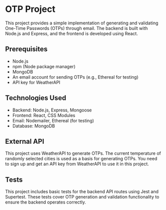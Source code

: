 # OTP Project

This project provides a simple implementation of generating and validating One-Time Passwords (OTPs)
through email. The backend is built with Node.js and Express, and the frontend is developed
using React.

## Prerequisites
- Node.js
- npm (Node package manager)
- MongoDB
- An email account for sending OTPs (e.g., Ethereal for testing)
- API key for WeatherAPI

## Technologies Used
- Backend: Node.js, Express, Mongoose
- Frontend: React, CSS Modules
- Email: Nodemailer, Ethereal (for testing)
- Database: MongoDB

## External API
This project uses WeatherAPI to generate OTPs. The current temperature of randomly selected cities
is used as a basis for generating OTPs. You need to sign up and get an API key from WeatherAPI to
use it in this project.

## Tests
This project includes basic tests for the backend API routes using Jest and Supertest. These tests
cover OTP generation and validation functionality to ensure the backend operates correctly.
